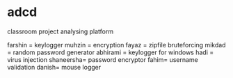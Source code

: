 # adcd
classroom project analysing platform

farshin = keylogger
muhzin = encryption
fayaz = zipfile bruteforcing
mikdad = random password generator
abhirami = keylogger for windows
hadi = virus injection
shaneersha= password encryptor
fahim= username validation
danish= mouse logger
